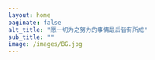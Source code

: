 ```yaml
---
layout: home
paginate: false
alt_title: "愿一切为之努力的事情最后皆有所成"
sub_title: ""
image: /images/BG.jpg
---
```


